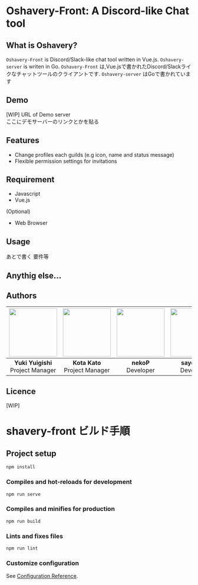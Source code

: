 # Oshavery-Front: A Discord-like Chat tool

## What is Oshavery?
`Oshavery-Front` is Discord/Slack-like chat tool written in Vue.js.
`Oshavery-server` is writen in Go.
`Oshavery-Front` は,Vue.jsで書かれたDiscord/Slackライクなチャットツールのクライアントです. 
`Oshavery-server` はGoで書かれています
## Demo
[WIP] URL of Demo server  
ここにデモサーバーのリンクとかを貼る

## Features
- Change profiles each guilds (e.g icon, name and status message) 
- Flexible permission settings for invitations

## Requirement
- Javascript
- Vue.js

(Optional)
- Web Browser
## Usage

あとで書く
要件等

## Anythig else...

## Authors  
|  <a href="https://github.com/YukiYuigishi"><img src="https://github.com/YukiYuigishi.png" width="130px"></a> | <a href="https://github.com/kato-k"><img src="https://github.com/kato-k.png" width="130px"></a> | <a href="https://github.com/cv-neko"><img src="https://github.com/cv-neko.png" width="130px"></a> | <a href="https://github.com/sayoi341"><img src="https://github.com/sayoi341.png" width="130px"></a> |
| :--------: | :--------: | :--------: | :---: |
| **Yuki Yuigishi**<br>Project Manager | **Kota Kato**<br>Project Manager | **nekoP**<br>Developer | **sayoi341**<br>Developer |

## Licence
[WIP]

# shavery-front ビルド手順

## Project setup
```
npm install
```

### Compiles and hot-reloads for development
```
npm run serve
```

### Compiles and minifies for production
```
npm run build
```

### Lints and fixes files
```
npm run lint
```

### Customize configuration
See [Configuration Reference](https://cli.vuejs.org/config/).
